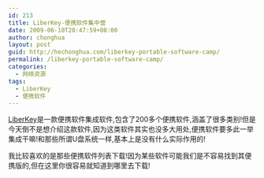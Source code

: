 ```yaml
---
id: 213
title: LiberKey-便携软件集中营
date: 2009-06-10T20:47:59+08:00
author: chonghua
layout: post
guid: http://hechonghua.com/liberkey-portable-software-camp/
permalink: /liberkey-portable-software-camp/
categories:
  - 网络资源
tags:
  - LiberKey
  - 便携软件
---
```

 <a href="http://www.liberkey.com/en/" target="_blank">LiberKey</a>是一款便携软件集成软件,包含了200多个便携软件,涵盖了很多类别!但是今天倒不是想介绍这款软件,因为这类软件其实也没多大用处,便携软件要多此一举集成干嘛!和那些所谓U盘系统一样,基本上是没有什么实际作用的!

<!--more-->

我比较喜欢的是那些便携软件列表下载!因为某些软件可能我们是不容易找到其便携版的,但在这里你很容易就知道到哪里去下载!
